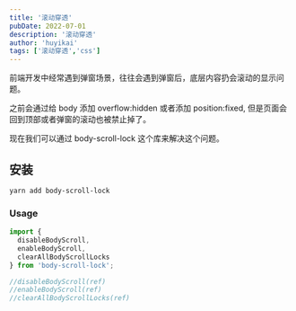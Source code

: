 ```yaml
---
title: '滚动穿透'
pubDate: 2022-07-01
description: '滚动穿透'
author: 'huyikai'
tags: ['滚动穿透','css']
---
```


前端开发中经常遇到弹窗场景，往往会遇到弹窗后，底层内容扔会滚动的显示问题。

之前会通过给 body 添加 overflow:hidden 或者添加 position:fixed, 但是页面会回到顶部或者弹窗的滚动也被禁止掉了。

现在我们可以通过 body-scroll-lock 这个库来解决这个问题。

## 安装

```shell
yarn add body-scroll-lock
```

### Usage

```javascript
import {
  disableBodyScroll,
  enableBodyScroll,
  clearAllBodyScrollLocks
} from 'body-scroll-lock';

//disableBodyScroll(ref)
//enableBodyScroll(ref)
//clearAllBodyScrollLocks(ref)
```
